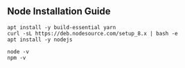 ## Node Installation Guide

```shell
apt install -y build-essential yarn
curl -sL https://deb.nodesource.com/setup_8.x | bash -e
apt install -y nodejs

node -v
npm -v
```
